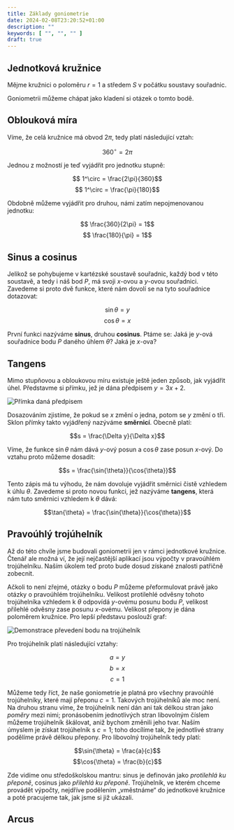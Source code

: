 ```yaml
---
title: Základy goniometrie
date: 2024-02-08T23:20:52+01:00
description: ""
keywords: [ "", "", "" ]
draft: true
---
```


## Jednotková kružnice

Mějme kružnici o poloměru $r = 1$ a středem $S$ v počátku soustavy souřadnic.

Goniometrii můžeme chápat jako kladení si otázek o tomto bodě.

## Oblouková míra

Víme, že celá kružnice má obvod $2\pi$, tedy platí následující vztah:

$$ 360^\circ = 2\pi$$

Jednou z možností je teď vyjádřit pro jednotku stupně:

$$ 1^\circ = \frac{2\pi}{360}$$
$$ 1^\circ = \frac{\pi}{180}$$

Obdobně můžeme vyjádřit pro druhou, námi zatím nepojmenovanou jednotku:

$$ \frac{360}{2\pi} = 1$$
$$ \frac{180}{\pi} = 1$$

## Sinus a cosinus

Jelikož se pohybujeme v kartézské soustavě souřadnic, každý bod v této soustavě, a tedy i náš bod $P$, má svoji $x$-ovou a $y$-ovou souřadnici. Zavedeme si proto dvě funkce, které nám dovolí se na tyto souřadnice dotazovat:

$$\sin{\theta} = y$$
$$\cos{\theta} = x$$

První funkci nazýváme **sinus**, druhou **cosinus**. Ptáme se: Jaká je $y$-ová souřadnice bodu $P$ daného úhlem $\theta$? Jaká je $x$-ova?

## Tangens

Mimo stupňovou a obloukovou míru existuje ještě jeden způsob, jak vyjádřit úhel. Představme si přímku, jež je dána předpisem $y = 3x + 2$.

![Přímka daná předpisem](line.webp)

<!-- tady tabulka hodnot -->

Dosazováním zjistíme, že pokud se $x$ změní o jedna, potom se $y$ změní o tři. Sklon přímky takto vyjádřený nazýváme **směrnicí**. Obecně platí:

$$s = \frac{\Delta y}{\Delta x}$$

Víme, že funkce $\sin{\theta}$ nám dává $y$-ový posun a $\cos{\theta}$ zase posun $x$-ový. Do vztahu proto můžeme dosadit:

$$s = \frac{\sin{\theta}}{\cos{\theta}}$$

Tento zápis má tu výhodu, že nám dovoluje vyjádřit směrnici čistě vzhledem k úhlu $\theta$. Zavedeme si proto novou funkci, jež nazýváme **tangens**, která nám tuto směrnici vzhledem k $\theta$ dává:

$$\tan{\theta} = \frac{\sin{\theta}}{\cos{\theta}}$$

## Pravoúhlý trojúhelník

Až do této chvíle jsme budovali goniometrii jen v rámci jednotkové kružnice. Čtenář ale možná ví, že její nejčastější aplikací jsou výpočty v pravoúhlém trojúhelníku. Naším úkolem teď proto bude dosud získané znalosti patřičně zobecnit.

Ačkoli to není zřejmé, otázky o bodu $P$ můžeme přeformulovat právě jako otázky o pravoúhlém trojúhelníku. Velikost protilehlé odvěsny tohoto trojúhelníka vzhledem k $\theta$ odpovídá $y$-ovému posunu bodu $P$, velikost přilehlé odvěsny zase posunu $x$-ovému. Velikost přepony je dána poloměrem kružnice. Pro lepší představu poslouží graf:

![Demonstrace převedení bodu na trojúhelník](tri.gif)

Pro trojúhelník platí následující vztahy:

$$a = y$$
$$b = x$$
$$c = 1$$

Můžeme tedy říct, že naše goniometrie je platná pro všechny pravoúhlé trojúhelníky, které mají přeponu $c = 1$. Takových trojúhelníků ale moc není. Na druhou stranu víme, že trojúhelník není dán ani tak délkou stran jako *poměry* mezi nimi; pronásobením jednotlivých stran libovolným číslem můžeme trojúhelník škálovat, aniž bychom změnili jeho tvar. Naším úmyslem je získat trojúhelník s $c = 1$; toho docílíme tak, že jednotlivé strany podělíme právě délkou přepony. Pro libovolný trojúhelník tedy platí:

$$\sin{\theta} = \frac{a}{c}$$
$$\cos{\theta} = \frac{b}{c}$$

Zde vidíme onu středoškolskou mantru: sinus je definován jako *protilehlá ku přeponě*, cosinus jako *přilehlá ku přeponě*. Trojúhelník, ve kterém chceme provádět výpočty, nejdříve podělením &bdquo;vměstnáme&ldquo; do jednotkové kružnice a poté pracujeme tak, jak jsme si již ukázali.

## Arcus


